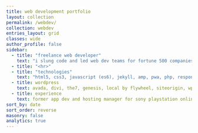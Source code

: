 ```yaml
---
title: web development portfolio
layout: collection
permalink: /webdev/
collection: webdev
entries_layout: grid
classes: wide
author_profile: false
sidebar:
  - title: "freelance web developer"
    text: "i slung code and led web dev teams for fortune 500 companies in a previous life"
  - title: "<hr>"
  - title: "technologies"
    text: "html5, css3, javascript (es6), jekyll, amp, pwa, php, responsive web design"
  - title: wordpress
    text: avada, divi, the7, genesis, local by flywheel, siteorigin, wpbakery, wordpress.com
  - title: experience
    text: former app dev and hosting manager for sony playstation online. previous product manager for lafitness.com. original webdb team at oracle corp.
sort_by: date
sort_order: reverse
masonry: false
analytics: true
---
```

